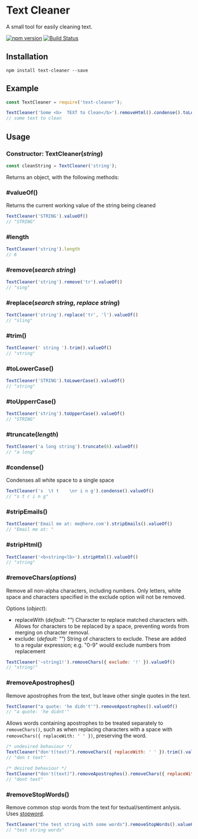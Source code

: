 # Text Cleaner #

A small tool for easily cleaning text.

[![npm version](https://badge.fury.io/js/text-cleaner.svg)](https://badge.fury.io/js/text-cleaner)
[![Build Status](https://travis-ci.org/aimee-gm/text-cleaner.svg?branch=master)](https://travis-ci.org/aimee-gm/text-cleaner)

## Installation

```
npm install text-cleaner --save
```

## Example

```javascript
const TextCleaner = require('text-cleaner');

TextCleaner('Some <b>  TEXT to Clean</b>').removeHtml().condense().toLowerCase().valueOf();
// some text to clean
```

## Usage

### Constructor: TextCleaner(*string*)
```javascript
const cleanString = TextCleaner('string');
```
Returns an object, with the following methods:

### #valueOf()
Returns the current working value of the string being cleaned
```javascript
TextCleaner('STRING').valueOf()
// "STRING"
```

### #length
```javascript
TextCleaner('string').length
// 6
```

### #remove(*search string*)
```javascript
TextCleaner('string').remove('tr').valueOf()
// "sing"
```

### #replace(*search string*, *replace string*)
```javascript
TextCleaner('string').replace('tr', 'l').valueOf()
// "sling"
```

### #trim()
```javascript
TextCleaner(' string ').trim().valueOf()
// "string"
```

### #toLowerCase()
```javascript
TextCleaner('STRING').toLowerCase().valueOf()
// "string"
```

### #toUpperrCase()
```javascript
TextCleaner('string').toUpperCase().valueOf()
// "STRING"
```

### #truncate(*length*)
```javascript
TextCleaner('a long string').truncate(6).valueOf()
// "a long"
```

### #condense()
Condenses all white space to a single space
```javascript
TextCleaner('s  \t t 	\nr i n g').condense().valueOf()
// "s t r i n g"
```

### #stripEmails()
```javascript
TextCleaner('Email me at: me@here.com').stripEmails().valueOf()
// "Email me at: "
```

### #stripHtml()
```javascript
TextCleaner('<b>string<lb>').stripHtml().valueOf()
// "string"
```

### #removeChars(*options*)
Remove all non-alpha characters, including numbers. Only letters, white space and characters specified in the exclude option will not be removed.

Options (*object*):
- replaceWith (*default: ""*) Character to replace matched characters with. Allows for characters to be replaced by a space, preventing words from merging on character removal.
- exclude: (*default: ""*) String of characters to exclude. These are added to a regular expression; e.g. "0-9" would exclude numbers from replacement
```javascript
TextCleaner('~string1!').removeChars({ exclude: '!' }).valueOf()
// "string!"
```

### #removeApostrophes()
Remove apostrophes from the text, but leave other single quotes in the text.
```javascript
TextCleaner("a quote: 'he didn't'").removeApostrophes().valueOf()
// "a quote: 'he didnt'"
```
Allows words containing apostrophes to be treated separately to `removeChars()`, such as when replacing characters with a space with `removeChars({ replaceWith: ' ' })`, preserving the word.

```javascript
/* undesired behaviour */
TextCleaner("don't(text)").removeChars({ replaceWith: ' ' }).trim().valueOf()
// "don t text"

/* desired behaviour */
TextCleaner("don't(text)").removeApostrophes().removeChars({ replaceWith: ' ' }).trim().valueOf()
// "dont text"
```

### #removeStopWords()
Remove common stop words from the text for textual/sentiment anlysis. Uses [stopword](https://www.npmjs.com/package/stopword).

```javascript
TextCleaner("the test string with some words").removeStopWords().valueOf()
// "test string words"
```
